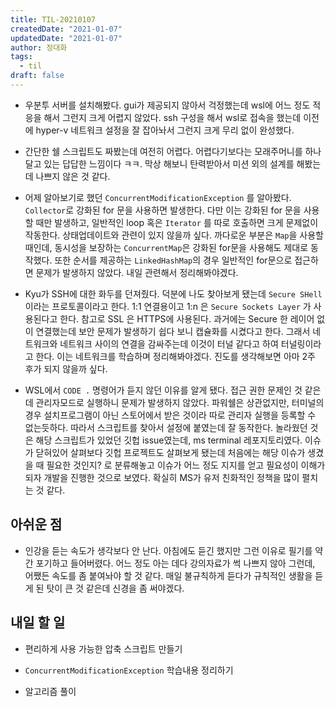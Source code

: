 ```yaml
---
title: TIL-20210107
createdDate: "2021-01-07"
updatedDate: "2021-01-07"
author: 정대화
tags:
  - til
draft: false
---
```


- 우분투 서버를 설치해봤다. gui가 제공되지 않아서 걱정했는데 wsl에 어느 정도 적응을 해서 그런지 크게 어렵지 않았다. ssh 구성을 해서 wsl로 접속을 했는데 이전에 hyper-v 네트워크 설정을 잘 잡아놔서 그런지 크게 무리 없이 완성했다.

- 간단한 쉘 스크립트도 짜봤는데 여전히 어렵다. 어렵다기보다는 모래주머니를 하나 달고 있는 답답한 느낌이다 ㅋㅋ. 막상 해보니 탄력받아서 미션 외의 설계를 해봤는데 나쁘지 않은 것 같다.

- 어제 알아보기로 했던 `ConcurrentModificationException` 를 알아봤다. `Collector`로 강화된 for 문을 사용하면 발생한다. 다만 이는 강화된 for 문을 사용할 때만 발생하고, 일반적인 loop 혹은 `Iterator` 를 따로 호출하면 크게 문제없이 작동한다. 상태업데이트와 관련이 있지 않을까 싶다. 까다로운 부분은 `Map`을 사용할 때인데, 동시성을 보장하는 `ConcurrentMap`은 강화된 for문을 사용해도 제대로 동작했다. 또한 순서를 제공하는 `LinkedHashMap`의 경우 일반적인 for문으로 접근하면 문제가 발생하지 않았다. 내일 관련해서 정리해봐야겠다.

- Kyu가 SSH에 대한 화두를 던져줬다. 덕분에 나도 찾아보게 됐는데 `Secure SHell` 이라는 프로토콜이라고 한다. 1:1 연결용이고 1:n 은 `Secure Sockets Layer` 가 사용된다고 한다. 참고로 SSL 은 HTTPS에 사용된다. 과거에는 Secure 한 레이어 없이 연결했는데 보안 문제가 발생하기 쉽다 보니 캡슐화를 시켰다고 한다. 그래서 네트워크와 네트워크 사이의 연결을 감싸주는데 이것이 터널 같다고 하여 터널링이라고 한다. 이는 네트워크를 학습하며 정리해봐야겠다. 진도를 생각해보면 아마 2주 후가 되지 않을까 싶다.

- WSL에서 `CODE .` 명령어가 듣지 않던 이유를 알게 됐다. 접근 권한 문제인 것 같은데 관리자모드로 실행하니 문제가 발생하지 않았다. 파워쉘은 상관없지만, 터미널의 경우 설치프로그램이 아닌 스토어에서 받은 것이라 따로 관리자 실행을 등록할 수 없는듯하다. 따라서 스크립트를 찾아서 설정에 붙였는데 잘 동작한다. 놀라웠던 것은 해당 스크립트가 있었던 깃헙 issue였는데, ms terminal 레포지토리였다. 이슈가 닫혀있어 살펴보다 깃헙 프로젝트도 살펴보게 됐는데 처음에는 해당 이슈가 생겼을 때 필요한 것인지? 로 분류해놓고 이슈가 어느 정도 지지를 얻고 필요성이 이해가 되자 개발을 진행한 것으로 보였다. 확실히 MS가 유저 친화적인 정책을 많이 펼치는 것 같다.

## 아쉬운 점

- 인강을 듣는 속도가 생각보다 안 난다. 아침에도 듣긴 했지만 그런 이유로 필기를 약간 포기하고 들어버렸다. 어느 정도 아는 데다 강의자료가 썩 나쁘지 않아 그런데, 어쨌든 속도를 좀 붙여놔야 할 것 같다. 매일 불규칙하게 듣다가 규칙적인 생활을 듣게 된 탓이 큰 것 같은데 신경을 좀 써야겠다.

## 내일 할 일

- 편리하게 사용 가능한 압축 스크립트 만들기

- `ConcurrentModificationException` 학습내용 정리하기

- 알고리즘 풀이
